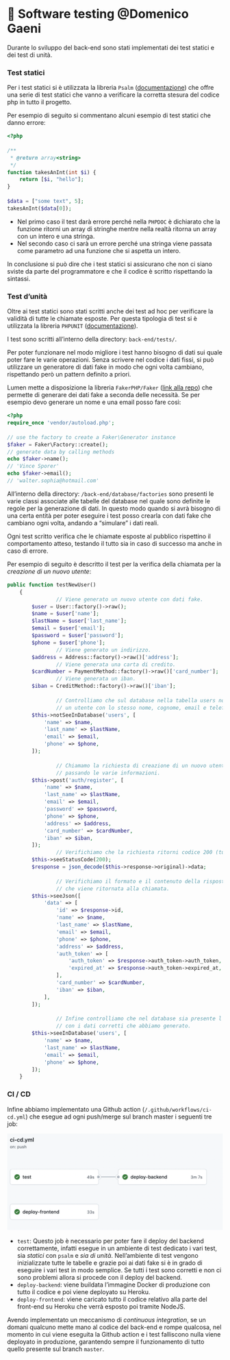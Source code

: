 # 🧪 Software testing @Domenico Gaeni

Durante lo sviluppo del back-end sono stati implementati dei test statici e dei test di unità.

### Test statici

Per i test statici si è utilizzata la libreria `Psalm` ([documentazione](https://psalm.dev/)) che offre una serie di test statici che vanno a verificare la corretta stesura del codice php in tutto il progetto.

Per esempio di seguito si commentano alcuni esempio di test statici che danno errore:

```php
<?php

/**
 * @return array<string>
 */
function takesAnInt(int $i) {
    return [$i, "hello"];
}

$data = ["some text", 5];
takesAnInt($data[0]);
```

- Nel primo caso il test darà errore perché nella `PHPDOC` è dichiarato che la funzione ritorni un array di stringhe mentre nella realtà ritorna un array con un intero e una stringa.
- Nel secondo caso ci sarà un errore perché una stringa viene passata come parametro ad una funzione che si aspetta un intero.

In conclusione si può dire che i test statici si assicurano che non ci siano sviste da parte del programmatore e che il codice è scritto rispettando la sintassi.

### Test d’unità

Oltre ai test statici sono stati scritti anche dei test ad hoc per verificare la validità di tutte le chiamate esposte. Per questa tipologia di test si è utilizzata la libreria `PHPUNIT` ([documentazione](https://phpunit.readthedocs.io/en/9.5/)).

I test sono scritti all’interno della directory: `back-end/tests/`.

Per poter funzionare nel modo migliore i test hanno bisogno di dati sui quale poter fare le varie operazioni. Senza scrivere nel codice i dati fissi, si può utilizzare un generatore di dati fake in modo che ogni volta cambiano, rispettando però un pattern definito a priori.

Lumen mette a disposizione la libreria `FakerPHP/Faker` ([link alla repo](https://github.com/FakerPHP/Faker/)) che permette di generare dei dati fake a seconda delle necessità. Se per esempio devo generare un nome e una email posso fare così:

```php
<?php
require_once 'vendor/autoload.php';

// use the factory to create a Faker\Generator instance
$faker = Faker\Factory::create();
// generate data by calling methods
echo $faker->name();
// 'Vince Sporer'
echo $faker->email();
// 'walter.sophia@hotmail.com'
```

All’interno della directory: `/back-end/database/factories` sono presenti le varie classi associate alle tabelle del database nel quale sono definite le regole per la generazione di dati. In questo modo quando si avrà bisogno di una certa entità per poter eseguire i test posso crearla con dati fake che cambiano ogni volta, andando a “simulare” i dati reali.

Ogni test scritto verifica che le chiamate esposte al pubblico rispettino il comportamento atteso, testando il tutto sia in caso di successo ma anche in caso di errore.

Per esempio di seguito è descritto il test per la verifica della chiamata per la _creazione di un nuovo utente_:

```php
public function testNewUser()
    {
				// Viene generato un nuovo utente con dati fake.
        $user = User::factory()->raw();
        $name = $user['name'];
        $lastName = $user['last_name'];
        $email = $user['email'];
        $password = $user['password'];
        $phone = $user['phone'];
				// Viene generato un indirizzo.
        $address = Address::factory()->raw()['address'];
				// Viene generata una carta di credito.
        $cardNumber = PaymentMethod::factory()->raw()['card_number'];
				// Viene generata un iban.
        $iban = CreditMethod::factory()->raw()['iban'];

				// Controlliamo che sul database nella tabella users non sia presente
				// un utente con lo stesso nome, cognome, email e telefono.
        $this->notSeeInDatabase('users', [
            'name' => $name,
            'last_name' => $lastName,
            'email' => $email,
            'phone' => $phone,
        ]);

				// Chiamamo la richiesta di creazione di un nuovo utente,
				// passando le varie informazioni.
        $this->post('auth/register', [
            'name' => $name,
            'last_name' => $lastName,
            'email' => $email,
            'password' => $password,
            'phone' => $phone,
            'address' => $address,
            'card_number' => $cardNumber,
            'iban' => $iban,
        ]);
				// Verifichiamo che la richiesta ritorni codice 200 (tutto ok)
        $this->seeStatusCode(200);
        $response = json_decode($this->response->original)->data;

				// Verifichiamo il formato e il contenuto della risposta
				// che viene ritornata alla chiamata.
        $this->seeJson([
            'data' => [
                'id' => $response->id,
                'name' => $name,
                'last_name' => $lastName,
                'email' => $email,
                'phone' => $phone,
                'address' => $address,
                'auth_token' => [
                    'auth_token' => $response->auth_token->auth_token,
                    'expired_at' => $response->auth_token->expired_at,
                ],
                'card_number' => $cardNumber,
                'iban' => $iban,
            ],
        ]);

				// Infine controlliamo che nel database sia presente l'utente
				// con i dati corretti che abbiamo generato.
        $this->seeInDatabase('users', [
            'name' => $name,
            'last_name' => $lastName,
            'email' => $email,
            'phone' => $phone,
        ]);
    }
```

### CI / CD

Infine abbiamo implementato una Github action (`/.github/workflows/ci-cd.yml`) che esegue ad ogni push/merge sul branch master i seguenti tre job:

![Job](assets/jobs.png)

- `test`: Questo job è necessario per poter fare il deploy del backend correttamente, infatti esegue in un ambiente di test dedicato i vari test, sia _statici_ con `psalm` e _sia di unità_. Nell’ambiente di test vengono inizializzate tutte le tabelle e grazie poi ai dati fake si è in grado di eseguire i vari test in modo semplice. Se tutti i test sono corretti e non ci sono problemi allora si procede con il deploy del backend.
- `deploy-backend`: viene buildata l’immagine Docker di produzione con tutto il codice e poi viene deployato su Heroku.
- `deploy-frontend`: viene caricato tutto il codice relativo alla parte del front-end su Heroku che verrà esposto poi tramite NodeJS.

Avendo implementato un meccanismo di _continuous integration_, se un domani qualcuno mette mano al codice del back-end e rompe qualcosa, nel momento in cui viene eseguita la Github action e i test falliscono nulla viene deployato in produzione, garantendo sempre il funzionamento di tutto quello presente sul branch `master`.
